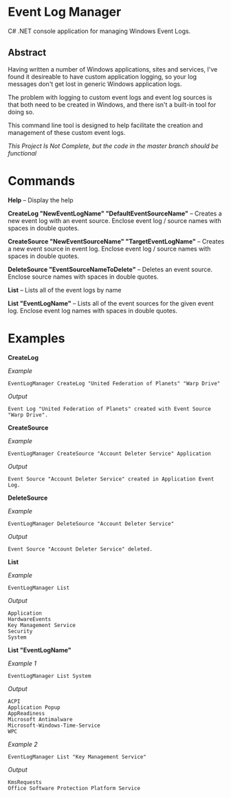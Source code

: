 Event Log Manager
===============

C# .NET console application for managing Windows Event Logs.

Abstract
--------------

Having written a number of Windows applications, sites and services, I've found it desireable to have custom application logging, so your log messages don't get lost in generic Windows application logs.

The problem with logging to custom event logs and event log sources is that both need to be created in Windows, and there isn't a built-in tool for doing so.

This command line tool is designed to help facilitate the creation and management of these custom event logs.

_This Project Is Not Complete, but the code in the master branch should be functional_

Commands
===============
**Help** &ndash; Display the help

**CreateLog "NewEventLogName" "DefaultEventSourceName"** &ndash; Creates a new event log with an event source. Enclose event log / source names with spaces in double quotes.

**CreateSource "NewEventSourceName" "TargetEventLogName"** &ndash; Creates a new event source in event log. Enclose event log / source names with spaces in double quotes.

**DeleteSource "EventSourceNameToDelete"** &ndash; Deletes an event source. Enclose source names with spaces in double quotes.

**List** &ndash; Lists all of the event logs by name

**List "EventLogName"** &ndash; Lists all of the event sources for the given event log. Enclose event log names with spaces in double quotes.

Examples
===============


**CreateLog**

*Example*

    EventLogManager CreateLog "United Federation of Planets" "Warp Drive"

*Output*

    Event Log "United Federation of Planets" created with Event Source "Warp Drive".

**CreateSource**

*Example*

    EventLogManager CreateSource "Account Deleter Service" Application

*Output*

    Event Source "Account Deleter Service" created in Application Event Log.


**DeleteSource**

*Example*

    EventLogManager DeleteSource "Account Deleter Service"

*Output*

    Event Source "Account Deleter Service" deleted.

**List**

*Example*

    EventLogManager List

*Output*

    Application
    HardwareEvents
    Key Management Service
    Security
    System
    
**List "EventLogName"**

*Example 1*
    
    EventLogManager List System

*Output*
    
    ACPI
    Application Popup
    AppReadiness
    Microsoft Antimalware
    Microsoft-Windows-Time-Service
    WPC

*Example 2*

    EventLogManager List "Key Management Service"

*Output*

    KmsRequests
    Office Software Protection Platform Service